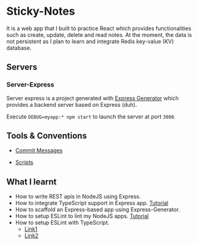 # Sticky-Notes

It is a web app that I built to practice React which provides functionalities such as create, update, delete and read notes. At the moment, the data is not persistent as I plan to learn and integrate Redis key-value (KV) database.

## Servers

### Server-Express

Server express is a project generated with [Express Generator](https://expressjs.com/en/starter/generator.html) which provides a backend server based on Express (duh).

Execute `DEBUG=myapp:* npm start` to launch the server at port `3000`.

## Tools & Conventions

- [Commit Messages](https://gist.github.com/brianclements/841ea7bffdb01346392c)

- [Scripts](https://docs.npmjs.com/misc/scripts)

## What I learnt

- How to write REST apis in NodeJS using Express.
- How to integrate TypeScript support in Express app. [Tutorial](https://medium.com/javascript-in-plain-english/typescript-with-node-and-express-js-why-when-and-how-eb6bc73edd5d)
- How to scaffold an Express-based app using Express-Generator.
- How to setup ESLint to lint my NodeJS apps. [Tutorial](https://medium.com/the-node-js-collection/why-and-how-to-use-eslint-in-your-project-742d0bc61ed7)
- How to setup ESLint with TypeScript.
  - [Link1](https://www.npmjs.com/package/eslint-config-prettier)
  - [Link2](https://github.com/typescript-eslint/typescript-eslint/blob/master/docs/getting-started/linting/README.md)
